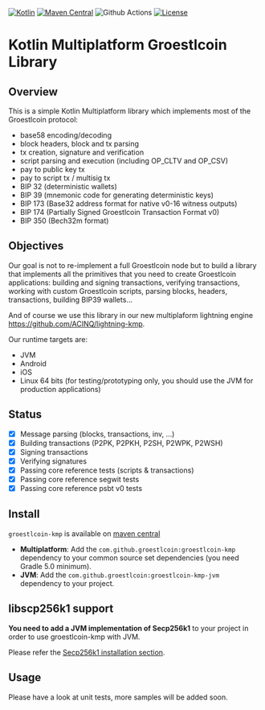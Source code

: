 [![Kotlin](https://img.shields.io/badge/Kotlin-1.5.31-blue.svg?style=flat&logo=kotlin)](http://kotlinlang.org)
[![Maven Central](https://img.shields.io/maven-central/v/com.github.groestlcoin/groestlcoin-kmp)](https://search.maven.org/search?q=g:com.github.groestlcoin%20a:groestlcoin-kmp*)
![Github Actions](https://github.com/Groestlcoin/groestlcoin-kmp/actions/workflows/test.yml/badge.svg)
[![License](https://img.shields.io/badge/License-Apache%202.0-blue.svg)](https://github.com/Groestlcoin/groestl-kmp/blob/master/LICENSE)

# Kotlin Multiplatform Groestlcoin Library

## Overview

This is a simple Kotlin Multiplatform library which implements most of the Groestlcoin protocol:

* base58 encoding/decoding
* block headers, block and tx parsing
* tx creation, signature and verification
* script parsing and execution (including OP_CLTV and OP_CSV)
* pay to public key tx
* pay to script tx / multisig tx
* BIP 32 (deterministic wallets)
* BIP 39 (mnemonic code for generating deterministic keys)
* BIP 173 (Base32 address format for native v0-16 witness outputs)
* BIP 174 (Partially Signed Groestlcoin Transaction Format v0)
* BIP 350 (Bech32m format)

## Objectives

Our goal is not to re-implement a full Groestlcoin node but to build a library that implements all the primitives that you need to create Groestlcoin applications: building and signing transactions, verifying transactions, working with custom Groestlcoin scripts, parsing blocks, headers, transactions, building BIP39 wallets...

And of course we use this library in our new multiplaform lightning engine https://github.com/ACINQ/lightning-kmp.

Our runtime targets are:

* JVM
* Android
* iOS
* Linux 64 bits (for testing/prototyping only, you should use the JVM for production applications)

## Status

* [X] Message parsing (blocks, transactions, inv, ...)
* [X] Building transactions (P2PK, P2PKH, P2SH, P2WPK, P2WSH)
* [X] Signing transactions
* [X] Verifying signatures
* [X] Passing core reference tests (scripts & transactions)
* [X] Passing core reference segwit tests
* [X] Passing core reference psbt v0 tests

## Install

`groestlcoin-kmp` is available on [maven central](https://search.maven.org/search?q=g:fr.acinq.groestlcoin%20a:groestlcoin-kmp*)

* **Multiplatform**: Add the `com.github.groestlcoin:groestlcoin-kmp` dependency to your common source set dependencies (you need Gradle 5.0 minimum).
* **JVM**: Add the `com.github.groestlcoin:groestlcoin-kmp-jvm` dependency to your project.

## libscp256k1 support

**You need to add a JVM implementation of Secp256k1** to your project in order to use groestlcoin-kmp with JVM.

Please refer the [Secp256k1 installation section](https://github.com/ACINQ/secp256k1-kmp#installation).

## Usage

Please have a look at unit tests, more samples will be added soon.
